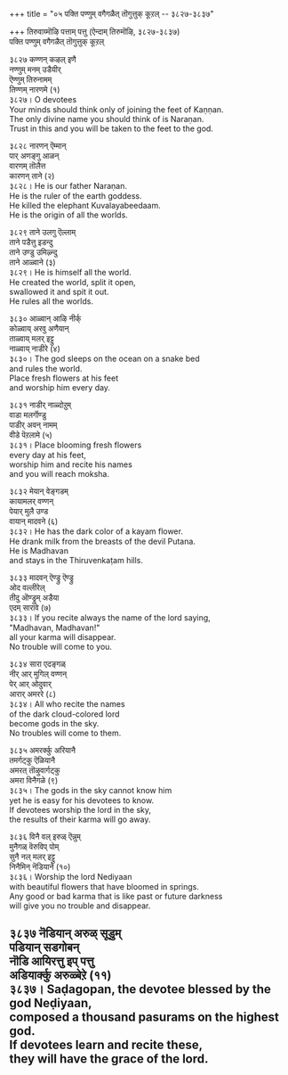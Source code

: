 +++
title = "०५ पक्ति पण्णुम् वगैगळैत् तॊगुत्तुक् कूऱल् -- ३८२७-३८३७"

+++
तिरुवाय्मॊऴि पत्ताम् पत्तु (ऐन्दाम् तिरुमॊऴि, ३८२७-३८३७)  
पक्ति पण्णुम् वगैगळैत् तॊगुत्तुक् कूऱल्  

३८२७ कण्णन् कऴल् इणै  
नण्णुम् मनम् उडैयीर्  
ऎण्णुम् तिरुनामम्  
तिण्णम् नारणमे (१)  
३८२७। O devotees  
Your minds should think only of joining the feet of Kaṇṇan.  
The only divine name you should think of is Naraṇan.  
Trust in this and you will be taken to the feet to the god.  

३८२८ नारणन् ऎम्मान्  
पार् अणङ्गु आळन्  
वारणम् तॊलैत्त  
कारणन् ताने (२)  
३८२८। He is our father Naraṇan.  
He is the ruler of the earth goddess.  
He killed the elephant Kuvalayabeedaam.  
He is the origin of all the worlds.  

३८२९ ताने उलगु ऎल्लाम्  
ताने पडैत्तु इडन्दु  
ताने उण्डु उमिऴ्न्दु  
ताने आळ्वाने (३)  
३८२९। He is himself all the world.  
He created the world, split it open,  
swallowed it and spit it out.  
He rules all the worlds.  

३८३० आळ्वान् आऴि नीर्क्  
कोळ्वाय् अरवु अणैयान्  
ताळ्वाय् मलर् इट्टु  
नाळ्वाय् नाडीरे (४)  
३८३०। The god sleeps on the ocean on a snake bed  
and rules the world.  
Place fresh flowers at his feet  
and worship him every day.  

३८३१ नाडीर् नाळ्दोऱुम्  
वाडा मलर्गॊण्डु  
पाडीर् अवन् नामम्  
वीडे पॆऱलामे (५)  
३८३१। Place blooming fresh flowers  
every day at his feet,  
worship him and recite his names  
and you will reach moksha.  

३८३२ मेयान् वेङ्गडम्  
कायामलर् वण्णन्  
पेयार् मुलै उण्ड  
वायान् मादवने (६)  
३८३२। He has the dark color of a kayam flower.  
He drank milk from the breasts of the devil Putana.  
He is Madhavan  
and stays in the Thiruvenkaṭam hills.  

३८३३ मादवन् ऎण्ड्रु ऎण्ड्रु  
ओद वल्लीरेल्  
तीदु ऒण्ड्रुम् अडैया  
एदम् सारावे (७)  
३८३३। If you recite always the name of the lord saying,  
"Madhavan, Madhavan!"  
all your karma will disappear.  
No trouble will come to you.  

३८३४ सारा एदङ्गळ्  
नीर् आर् मुगिल् वण्णन्  
पेर् आर् ओदुवार्  
आरार् अमररे (८)  
३८३४। All who recite the names  
of the dark cloud-colored lord  
become gods in the sky.  
No troubles will come to them.  

३८३५ अमरर्क्कु अरियानै  
तमर्गट्कु ऎळियानै  
अमरत् तॊऴुवार्गट्कु  
अमरा विनैगळे (९)  
३८३५। The gods in the sky cannot know him  
yet he is easy for his devotees to know.  
If devotees worship the lord in the sky,  
the results of their karma will go away.  

३८३६ विनै वल् इरुळ् ऎन्नुम्  
मुनैगळ् वॆरुविप् पोम्  
सुनै नल् मलर् इट्टु  
निनैमिन् नॆडियाने (१०)  
३८३६। Worship the lord Nediyaan  
with beautiful flowers that have bloomed in springs.  
Any good or bad karma that is like past or future darkness  
will give you no trouble and disappear.  

३८३७ नॆडियान् अरुळ् सूडुम्  
पडियान् सडगोबन्  
नॊडि आयिरत्तु इप् पत्तु  
अडियार्क्कु अरुळ्बेऱे (११)  
३८३७। Saḍagopan, the devotee blessed by the god Neḍiyaan,  
composed a thousand pasurams on the highest god.  
If devotees learn and recite these,  
they will have the grace of the lord.  
-----------  


